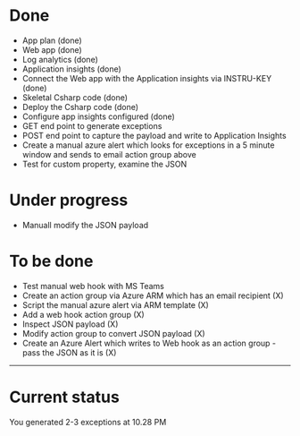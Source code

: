 # Done
- App plan (done)
- Web app (done)
- Log analytics (done)
- Application insights (done)
- Connect the Web app with the Application insights via INSTRU-KEY (done)
- Skeletal Csharp code (done)
- Deploy the Csharp code (done)
- Configure app insights configured (done)
- GET end point to generate exceptions
- POST end point to capture the payload and write to Application Insights
- Create a manual azure alert which looks for exceptions in a 5 minute window and sends to email action group above
- Test for custom property, examine the JSON

# Under progress
- Manuall modify the JSON payload


# To be done
- Test manual web hook with MS Teams
- Create an action group via Azure ARM which has an email recipient (X)
- Script the manual azure alert via ARM template (X)
- Add a web hook action group (X)
- Inspect JSON payload (X)
- Modify action group to convert JSON payload (X)
- Create an Azure Alert which writes to Web hook as an action group - pass the JSON as it is (X)

---

# Current status
You generated 2-3 exceptions at 10.28 PM
